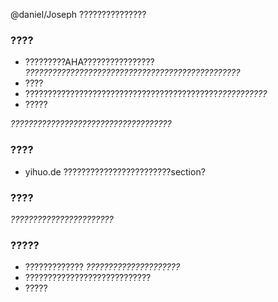 @daniel/Joseph ???????????????

### ????
* ?????????AHA????????????????
	*????????????????????????????????????????????????*
* ????
* ???????????????????????????????????????????*???????????*
* ?????

*????????????????????????????????????*

### ????
* yihuo.de ????????????????????????section?


### ????
*???????????????????????*

### ?????
* ?????????????
*?????????????????????*  
* ????????????????????????????
* ?????

